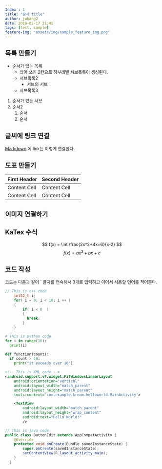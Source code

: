 ```yaml
---
Index : 1
title: "문서 title"
author: jwkang2
date: 2018-02-17 21:41
tags: [test, sample]
feature-img: "assets/img/sample_feature_img.png"
---
```

## 목록 만들기
* 순서가 없는 목록
  * 띄어 쓰기 2칸으로 하부레벨 서브목록이 생성된다.
  * 서브목록2
     * 서브의 서브
  * 서브목록3

1. 순서가 있는 서브
2. 순서2
   1) 순서
   2) 순서

## 글씨에 링크 연결
[Markdown](http://daringfireball.net/projects/markdown/syntax) 에 link는 이렇게 연결한다.

## 도표 만들기

First Header  | Second Header
---------- | ----------
Content Cell  | Content Cell
Content Cell  | Content Cell

## 이미지 연결하기


## KaTex  수식
 $$ f(x) = \int \frac{2x^2+4x+6}{x-2} $$
 $$ f(x) = ax^2+bx+c $$

## 코드 작성
코드는 다음과 같이 ` 글자를 연속해서 3개로 입력하고 이어서 사용할 언어를 적어준다.

```c++
// This is c++ code
    int32_t i;
    for( i = 0; i < 10; i ++ )
    {
        if( i < 0  )
        {
          break;
        }
    }
```

```python
# This is python code
for i in range(10):
  print(i)

def function(count):
  if count > 10:
    print("it exceeds over 10")
```

```xml
<!-- This is XML code -->
<android.support.v7.widget.FitWindowsLinearLayout
    android:orientation="vertical"
    android:layout_width="match_parent"
    android:layout_height="match_parent"
    tools:context="com.example.krnom.helloworld.MainActivity">

    <TextView
        android:layout_width="match_parent"
        android:layout_height="wrap_content"
        android:text="Hello World!"
        />
```

```java
// This is java code
public class ButtonEdit extends AppCompatActivity {
    @Override
    protected void onCreate(Bundle savedInstanceState) {
        super.onCreate(savedInstanceState);
        setContentView(R.layout.activity_main);
    }
  }
```
